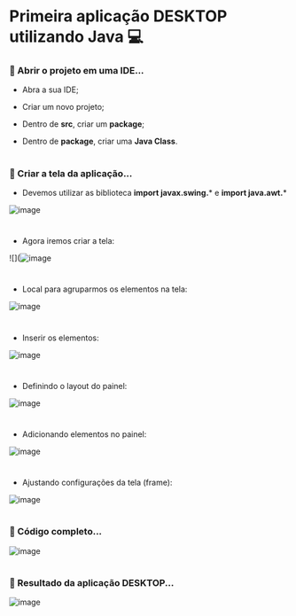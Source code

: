 # Primeira aplicação DESKTOP utilizando Java :computer:



### :large_blue_circle: Abrir o projeto em uma IDE...

- Abra a sua IDE;

- Criar um novo projeto;

- Dentro de **src**, criar um **package**;

- Dentro de **package**, criar uma **Java Class**.

#

### :large_blue_circle: Criar a tela da aplicação...

- Devemos utilizar as biblioteca **import javax.swing.*** e **import java.awt.***

![image](https://user-images.githubusercontent.com/98665008/160519355-048d3acb-d48d-43a2-9e65-b6dd4d8a7316.png)

#

- Agora iremos criar a tela:

![](![image](https://user-images.githubusercontent.com/98665008/160519501-272d6276-cfe8-4c0d-8ed9-53f12ee876c5.png)

#

- Local para agruparmos os elementos na tela:

![image](https://user-images.githubusercontent.com/98665008/160519798-e152fb37-9f8f-49a5-8921-6d9430457bcb.png)

#

- Inserir os elementos:

![image](https://user-images.githubusercontent.com/98665008/160519892-01ef5a3e-02d4-4af5-8d7d-ab948513854c.png)

#

- Definindo o layout do painel:

![image](https://user-images.githubusercontent.com/98665008/160521033-a55c02f5-ee2e-4488-aeeb-2edd3131a552.png)

#

- Adicionando elementos no painel:

![image](https://user-images.githubusercontent.com/98665008/160520077-e9c269a1-8c40-4218-a540-d99948a33d22.png)

#

- Ajustando configurações da tela (frame):

![image](https://user-images.githubusercontent.com/98665008/160520184-781a94dd-9ff0-4049-869c-7b7e69b32e64.png)

#

### :large_blue_circle: Código completo...

![image](https://user-images.githubusercontent.com/98665008/160520382-b5276636-7a71-4d64-b3e5-13f5277564c2.png)

#

### :large_blue_circle: Resultado da aplicação DESKTOP...

![image](https://user-images.githubusercontent.com/98665008/160520480-5313c415-eaf0-4adc-b4a5-344990cef708.png)

